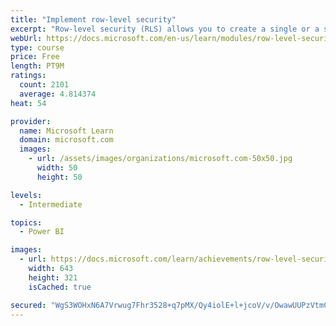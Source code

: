 ```yaml
---
title: "Implement row-level security"
excerpt: "Row-level security (RLS) allows you to create a single or a set of reports that targets data for a specific user. In this module, you will learn how to implement RLS by using either a static or dynamic method and how Microsoft Power BI simplifies testing RLS in Power BI Desktop and Power BI service."
webUrl: https://docs.microsoft.com/en-us/learn/modules/row-level-security-power-bi/
type: course
price: Free
length: PT9M
ratings:
  count: 2101
  average: 4.814374
heat: 54

provider:
  name: Microsoft Learn
  domain: microsoft.com
  images:
    - url: /assets/images/organizations/microsoft.com-50x50.jpg
      width: 50
      height: 50

levels:
  - Intermediate

topics:
  - Power BI

images:
  - url: https://docs.microsoft.com/learn/achievements/row-level-security-power-bi-social.png
    width: 643
    height: 321
    isCached: true

secured: "WgS3WOHxN6A7Vrwug7Fhr3528+q7pMX/Qy4iolE+l+jcoV/v/OwawUUPzVtmCtdwMjTqaICop5VilhNZ/1aZ6Yxedr02u4L/v9FDUaJW9Kndy3j+FmrZ6P2+VSZ/t8cs2PKCjoa9jpTca68asAqfeTIzwMElQv0l3TH83c9mnLYnK0knbtYobJcJt1uCsN4u4YNikbJ5tkPYrIzvHRHeoOkjtqx2JD9Wt2QoX9LnjMxhjb3Thj3mb7a5IAcE22W4wOvvFF5M9gLKhTfovC0FpE1cMcu0gdDClGW8N/mBPCEN/cHLzDNRRux6lRNwbqxqyzRkVmONX7FajOJLc9ZujOjO+x52LDzszhDQfvKAf8coc+bDM52MUeSWcuW9JY8rYEm9AobgdbU69P7WsgQwAgWIRgZ3MQXq/Um+V3dCayU=;ZhBMf38clLBNcuzEK9U7gw=="
---
```


